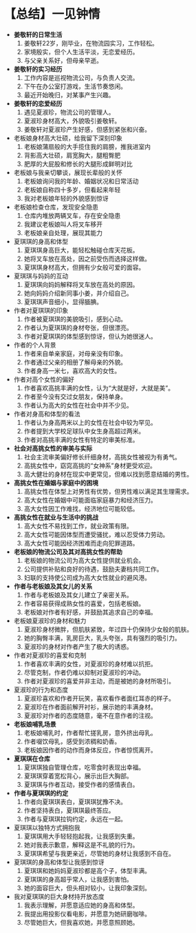 # 【总结】一见钟情

-   **姜敬轩的日常生活**
    1.  姜敬轩22岁，刚毕业，在物流园实习，工作轻松。
    2.  家境殷实，但个人生活平淡，无恋爱经历。
    3.  与父亲关系好，但母亲早逝。
-   **姜敬轩的实习经历**
    1.  工作内容是巡视物流公司，与负责人交流。
    2.  下午在办公室打游戏，生活节奏悠闲。
    3.  最近开始晚归，对某事产生兴趣。
-   **姜敬轩的恋爱经历**
    1.  遇见夏淑珍，物流公司的管理人。
    2.  夏淑珍身材高大，外貌吸引姜敬轩。
    3.  姜敬轩对夏淑珍产生好感，但感到紧张和兴奋。
-   老板娘身材高大壮硕，给我留下深刻印象
    1.  老板娘蒲扇般的大手揽住我的肩膀，推我进室内
    2.  背影高大壮硕，肩宽胸大，腿粗臀肥
    3.  肥厚的大屁股和修长的大腿形成鲜明对比
-   老板娘与我亲切攀谈，展现长辈般的关怀
    1.  老板娘询问我的年龄、婚姻状况和日常活动
    2.  老板娘自称四十多岁，但看起来年轻
    3.  我对老板娘年轻的外貌感到惊讶
-   老板娘检查仓库，发现安全隐患
    1.  仓库内堆放两辆叉车，存在安全隐患
    2.  我建议老板娘叫人将叉车移开
    3.  老板娘亲自处理，展现其能力
-   夏琪琪的身高和体型
    1.  夏琪琪身高巨大，能轻松触碰仓库天花板。
    2.  她将叉车放在高处，因之前受伤而选择这样做。
    3.  夏琪琪身材高大，但拥有少女般可爱的面容。
-   夏琪琪与妈妈的互动
    1.  夏琪琪向妈妈解释将叉车放在高处的原因。
    2.  她向妈妈介绍新同事小姜，并介绍自己。
    3.  夏琪琪声音细小，显得腼腆。
-   作者对夏琪琪的印象
    1.  作者被夏琪琪的美貌吸引，感到心动。
    2.  作者认为夏琪琪的身材夸张，但很漂亮。
    3.  作者对夏琪琪的体型感到惊讶，但认为她很迷人。
-   作者的个人背景
    1.  作者来自单亲家庭，对母亲没有印象。
    2.  作者通过父亲的相册了解母亲的外貌。
    3.  作者身高一米七，喜欢高大的女性。
-   作者对高个女性的偏好
    1.  作者喜欢高挑丰满的女性，认为“大就是好，大就是美”。
    2.  作者至今没有交过女朋友，保持单身。
    3.  作者认为高大的女性在社会中并不少见。
-   作者对身高和体型的看法
    1.  作者认为身高两米以上的女性在社会中较为罕见。
    2.  作者提到大学校足球队中女生身高超过两米。
    3.  作者对高挑丰满的女性有特定的审美标准。
-   **社会对高挑女性的审美与实际**
    1.  社会主流审美偏好修长纤细身材，高挑女性被视为有勇气。
    2.  高挑女性中，窈窕高挑的“女神系”身材更受欢迎。
    3.  高大健壮的身材在现实中更常见，但难以找到愿意结婚的男性。
-   **高挑女性在婚姻与家庭中的困境**
    1.  高挑女性在体型上对男性有优势，但男性难以满足其生理需求。
    2.  高大女性在婚姻中可能面临家庭暴力和经济压力。
    3.  高大女性因工作难找，经济地位可能较低。
-   **高挑女性在就业与生活中的挑战**
    1.  高大女性不易找到工作，就业政策有限。
    2.  高大女性可能因体型而遭受骚扰，难以忍受体力劳动。
    3.  高大女性可能因经济困难而走向犯罪道路。
-   **老板娘的物流公司及其对高挑女性的帮助**
    1.  老板娘的物流公司为高大女性提供就业机会。
    2.  公司提供补贴和良好的待遇，鼓励夫妻档共同工作。
    3.  妇联的支持使公司成为高大女性就业的避风港。
-   **作者与老板娘及其女儿的关系**
    1.  作者与老板娘及其女儿建立了亲密关系。
    2.  作者容易获得成熟女性的喜爱，包括老板娘。
    3.  老板娘对作者有好感，并鼓励其追求自己的幸福。
-   老板娘夏淑珍的身材和魅力
    1.  夏淑珍身材微胖，但肌肤紧致，年过四十仍保持少女般的肌肤。
    2.  她的胸臀丰满，乳房巨大，乳头夸张，具有强烈的吸引力。
    3.  夏淑珍的身材对作者产生了极大的诱惑。
-   作者对夏淑珍的喜爱和克制
    1.  作者喜欢丰满的女性，对夏淑珍的身材难以抗拒。
    2.  尽管克制，作者仍难以抑制对夏淑珍的冲动。
    3.  作者对夏淑珍的喜爱并非主动，而是被她的身材所吸引。
-   夏淑珍的行为和态度
    1.  夏淑珍喜欢和作者开玩笑，喜欢看作者面红耳赤的样子。
    2.  夏淑珍在作者面前解开衬衫，展示她的丰满身材。
    3.  夏淑珍对作者的态度随意，毫不在意作者的注视。
-   **老板娘哺乳场景**
    1.  老板娘哺乳时，作者帮忙搓乳房，意外挤出母乳。
    2.  作者啜饮母乳，感受到浓稠和奶香。
    3.  老板娘因作者的动作而身体反应，作者惊慌离开。
-   **夏琪琪在仓库**
    1.  夏琪琪独自管理仓库，吃零食时表现出幸福。
    2.  夏琪琪穿着宽松背心，展示出巨大胸部。
    3.  夏琪琪与作者互动，接受作者的感情表白。
-   **作者与夏琪琪的约定**
    1.  作者向夏琪琪表白，夏琪琪犹豫不决。
    2.  作者坚持表白，夏琪琪最终答应。
    3.  作者与夏琪琪拉钩约定，永远在一起。
-   夏琪琪以独特方式拥抱我
    1.  夏琪琪用大手轻轻抱起我，让我感到失重。
    2.  她对我表示歉意，解释这是不礼貌的行为。
    3.  夏琪琪希望与我更亲近，尽管她的身材让我感到不自在。
-   夏琪琪的身高和体型让我感到惊讶
    1.  夏琪琪和她妈妈夏淑珍都是高个子，体型丰满。
    2.  夏琪琪的身高超乎常人，让我感到害怕。
    3.  她的面容巨大，但头相对较小，让我印象深刻。
-   我对夏琪琪的巨大身材持开放态度
    1.  我表示理解，并愿意适应她的身高和体型。
    2.  我提出用投影仪看电影，并愿意为她研磨咖啡。
    3.  尽管她巨大，但我喜欢她，并愿意照顾她。